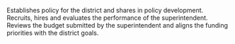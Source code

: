 Establishes policy for the district and shares in policy development. Recruits, hires and evaluates the performance of the superintendent. Reviews the budget submitted by the superintendent and aligns the funding priorities with the district goals.
